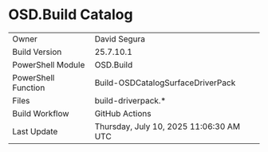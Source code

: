 ﻿# OSD.Build Catalog

| | |
|-|-|
| Owner | David Segura |
| Build Version | 25.7.10.1 |
| PowerShell Module | OSD.Build |
| PowerShell Function | Build-OSDCatalogSurfaceDriverPack |
| Files | build-driverpack.* |
| Build Workflow | GitHub Actions |
| Last Update | Thursday, July 10, 2025 11:06:30 AM UTC |
